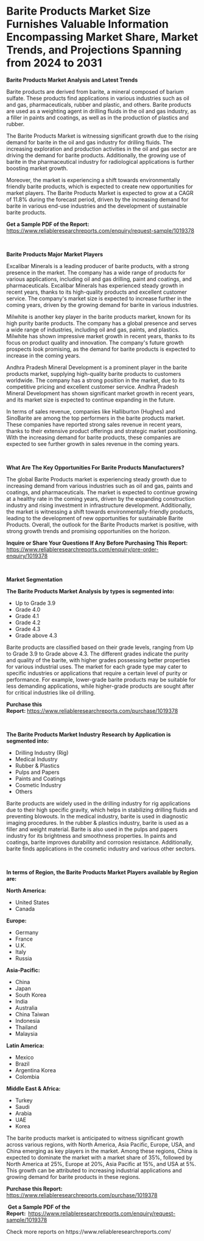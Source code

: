 <p><h1>Barite Products Market Size Furnishes Valuable Information Encompassing Market Share, Market Trends, and Projections Spanning from 2024 to 2031</h1></p><p><strong>Barite Products Market Analysis and Latest Trends</strong></p>
<p><p>Barite products are derived from barite, a mineral composed of barium sulfate. These products find applications in various industries such as oil and gas, pharmaceuticals, rubber and plastic, and others. Barite products are used as a weighting agent in drilling fluids in the oil and gas industry, as a filler in paints and coatings, as well as in the production of plastics and rubber.</p><p>The Barite Products Market is witnessing significant growth due to the rising demand for barite in the oil and gas industry for drilling fluids. The increasing exploration and production activities in the oil and gas sector are driving the demand for barite products. Additionally, the growing use of barite in the pharmaceutical industry for radiological applications is further boosting market growth.</p><p>Moreover, the market is experiencing a shift towards environmentally friendly barite products, which is expected to create new opportunities for market players. The Barite Products Market is expected to grow at a CAGR of 11.8% during the forecast period, driven by the increasing demand for barite in various end-use industries and the development of sustainable barite products.</p></p>
<p><strong>Get a Sample PDF of the Report:&nbsp;</strong> <a href="https://www.reliableresearchreports.com/enquiry/request-sample/1019378">https://www.reliableresearchreports.com/enquiry/request-sample/1019378</a></p>
<p>&nbsp;</p>
<p><strong>Barite Products Major Market Players</strong></p>
<p><p>Excalibar Minerals is a leading producer of barite products, with a strong presence in the market. The company has a wide range of products for various applications, including oil and gas drilling, paint and coatings, and pharmaceuticals. Excalibar Minerals has experienced steady growth in recent years, thanks to its high-quality products and excellent customer service. The company's market size is expected to increase further in the coming years, driven by the growing demand for barite in various industries.</p><p>Milwhite is another key player in the barite products market, known for its high purity barite products. The company has a global presence and serves a wide range of industries, including oil and gas, paints, and plastics. Milwhite has shown impressive market growth in recent years, thanks to its focus on product quality and innovation. The company's future growth prospects look promising, as the demand for barite products is expected to increase in the coming years.</p><p>Andhra Pradesh Mineral Development is a prominent player in the barite products market, supplying high-quality barite products to customers worldwide. The company has a strong position in the market, due to its competitive pricing and excellent customer service. Andhra Pradesh Mineral Development has shown significant market growth in recent years, and its market size is expected to continue expanding in the future.</p><p>In terms of sales revenue, companies like Halliburton (Hughes) and SinoBarite are among the top performers in the barite products market. These companies have reported strong sales revenue in recent years, thanks to their extensive product offerings and strategic market positioning. With the increasing demand for barite products, these companies are expected to see further growth in sales revenue in the coming years.</p></p>
<p>&nbsp;</p>
<p><strong>What Are The Key Opportunities For Barite Products Manufacturers?</strong></p>
<p><p>The global Barite Products market is experiencing steady growth due to increasing demand from various industries such as oil and gas, paints and coatings, and pharmaceuticals. The market is expected to continue growing at a healthy rate in the coming years, driven by the expanding construction industry and rising investment in infrastructure development. Additionally, the market is witnessing a shift towards environmentally-friendly products, leading to the development of new opportunities for sustainable Barite Products. Overall, the outlook for the Barite Products market is positive, with strong growth trends and promising opportunities on the horizon.</p></p>
<p><strong>Inquire or Share Your Questions If Any Before Purchasing This Report:</strong> <a href="https://www.reliableresearchreports.com/enquiry/pre-order-enquiry/1019378">https://www.reliableresearchreports.com/enquiry/pre-order-enquiry/1019378</a></p>
<p>&nbsp;</p>
<p><strong>Market Segmentation</strong></p>
<p><strong>The Barite Products Market Analysis by types is segmented into:</strong></p>
<p><ul><li>Up to Grade 3.9</li><li>Grade 4.0</li><li>Grade 4.1</li><li>Grade 4.2</li><li>Grade 4.3</li><li>Grade above 4.3</li></ul></p>
<p><p>Barite products are classified based on their grade levels, ranging from Up to Grade 3.9 to Grade above 4.3. The different grades indicate the purity and quality of the barite, with higher grades possessing better properties for various industrial uses. The market for each grade type may cater to specific industries or applications that require a certain level of purity or performance. For example, lower-grade barite products may be suitable for less demanding applications, while higher-grade products are sought after for critical industries like oil drilling.</p></p>
<p><strong>Purchase this Report:&nbsp;</strong><a href="https://www.reliableresearchreports.com/purchase/1019378">https://www.reliableresearchreports.com/purchase/1019378</a></p>
<p>&nbsp;</p>
<p><strong>The Barite Products Market Industry Research by Application is segmented into:</strong></p>
<p><ul><li>Drilling Industry (Rig)</li><li>Medical Industry</li><li>Rubber & Plastics</li><li>Pulps and Papers</li><li>Paints and Coatings</li><li>Cosmetic Industry</li><li>Others</li></ul></p>
<p><p>Barite products are widely used in the drilling industry for rig applications due to their high specific gravity, which helps in stabilizing drilling fluids and preventing blowouts. In the medical industry, barite is used in diagnostic imaging procedures. In the rubber & plastics industry, barite is used as a filler and weight material. Barite is also used in the pulps and papers industry for its brightness and smoothness properties. In paints and coatings, barite improves durability and corrosion resistance. Additionally, barite finds applications in the cosmetic industry and various other sectors.</p></p>
<p>&nbsp;</p>
<p><strong>In terms of Region, the Barite Products Market Players available by Region are:</strong></p>
<p>
    <p> <strong> North America: </strong>
        <ul>
            <li>United States</li>
            <li>Canada</li>
        </ul>
        </p> 
    <p> <strong> Europe: </strong>
        <ul>
            <li>Germany</li>
            <li>France</li>
            <li>U.K.</li>
            <li>Italy</li>
            <li>Russia</li>
        </ul>
        </p> 
    <p> <strong> Asia-Pacific: </strong>
        <ul>
            <li>China</li>
            <li>Japan</li>
            <li>South Korea</li>
            <li>India</li>
            <li>Australia</li>
            <li>China Taiwan</li>
            <li>Indonesia</li>
            <li>Thailand</li>
            <li>Malaysia</li>
        </ul>
        </p> 
    <p> <strong> Latin America: </strong>
        <ul>
            <li>Mexico</li>
            <li>Brazil</li>
            <li>Argentina Korea</li>
            <li>Colombia</li>
        </ul>
        </p> 
    <p> <strong> Middle East & Africa: </strong>
        <ul>
            <li>Turkey</li>
            <li>Saudi</li>
            <li>Arabia</li>
            <li>UAE</li>
            <li>Korea</li>
        </ul>
    </p>
    </p>
<p><p>The barite products market is anticipated to witness significant growth across various regions, with North America, Asia Pacific, Europe, USA, and China emerging as key players in the market. Among these regions, China is expected to dominate the market with a market share of 35%, followed by North America at 25%, Europe at 20%, Asia Pacific at 15%, and USA at 5%. This growth can be attributed to increasing industrial applications and growing demand for barite products in these regions.</p></p>
<p><strong>Purchase this Report: </strong><a href="https://www.reliableresearchreports.com/purchase/1019378">https://www.reliableresearchreports.com/purchase/1019378</a></p>
<p>&nbsp;<strong>Get a Sample PDF of the Report:&nbsp;&nbsp;</strong><a href="https://www.reliableresearchreports.com/enquiry/request-sample/1019378">https://www.reliableresearchreports.com/enquiry/request-sample/1019378</a></p>
<p><strong></strong></p>
<p>Check more reports on https://www.reliableresearchreports.com/</p>
